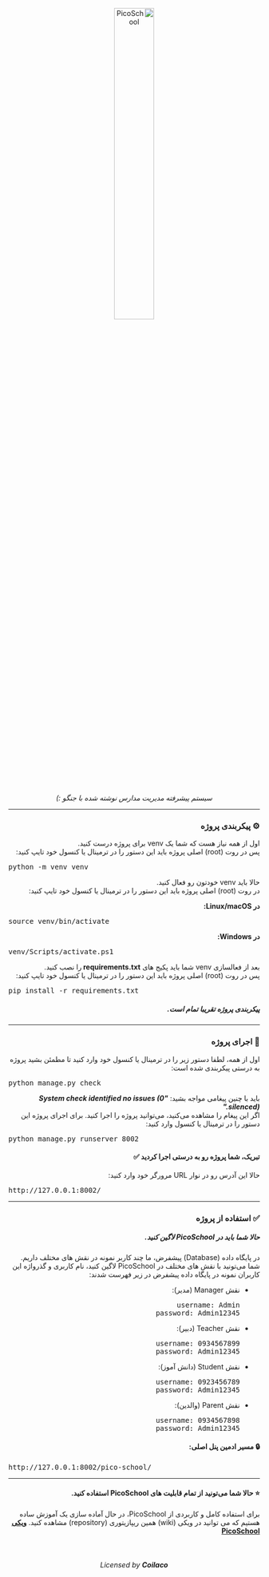 <div dir="rtl">

  <p align="center">
  
  <img src="https://drive.google.com/uc?id=1Lp6hXe_C-_f0uCYBmsPQ2T1y4BY0n32L&export=download" alt="PicoSchool" width="40%">
  
  <p align="center">
    <i>
    سیستم پیشرفته مدیریت مدارس نوشته شده با جنگو :)
    </i>
  </p>
  
  <hr>
</p>

<h3>
⚙️ پیکربندی پروژه
</h3>

<p>
اول از همه نیاز هست که شما یک venv برای پروژه درست کنید. <br>
پس در روت (root) اصلی پروژه باید این دستور را در ترمینال یا کنسول خود تایپ کنید: 
</p>

<div dir="ltr">
<pre>
python -m venv venv
</pre>
</div>

<p>
حالا باید venv خودتون رو فعال کنید. <br>
  در روت (root) اصلی پروژه باید این دستور را در ترمینال یا کنسول خود تایپ کنید: 
</p>
<b>
در Linux/macOS:
</b>
<div dir="ltr">
<pre>
source venv/bin/activate
</pre>
</div>
<b>
در Windows:
</b>

<div dir="ltr">
<pre>
venv/Scripts/activate.ps1
</pre>
</div>

<p>
  بعد از فعالسازی venv شما باید پکیج های <b> requirements.txt </b> را نصب کنید. <br> 
پس در روت (root) اصلی پروژه باید این دستور را در ترمینال یا کنسول خود تایپ کنید: 
</p>

<div dir="ltr">
<pre>
pip install -r requirements.txt
</pre>
</div>

<h5>
پیکربندی پروژه تقریبا تمام است.
</h5>

<hr>

<h3>
🏁 اجرای پروژه
</h3>
<p>
  اول از همه، لطفا دستور زیر را در ترمینال یا کنسول خود وارد کنید تا مطمئن بشید پروژه به درستی پیکربندی شده است:
</p>

<div dir="ltr">
<pre>
python manage.py check
</pre>
</div>

<p>
  باید با چنین پیغامی مواجه بشید:
  <strong>
    <i>
      "System check identified no issues (0 silenced)."
    </i>
  </strong>
  <br>
  اگر این پیغام را مشاهده می‌کنید، می‌توانید پروژه را اجرا کنید. برای اجرای پروژه این دستور را در ترمینال یا کنسول وارد کنید:
</p>

<div dir="ltr">
<pre>
python manage.py runserver 8002
</pre>
</div>

<h4>
  تبریک، شما پروژه رو به درستی اجرا کردید ✅ 
</h4>

<p>
  حالا این آدرس رو در نوار URL مرورگر خود وارد کنید:
</p>

<div dir="ltr">
<pre>
http://127.0.0.1:8002/
</pre>
</div>

<hr>
<h3>
✅ استفاده از پروژه
</h3>
<h5>
  حالا شما باید در PicoSchool لاگین کنید.
</h5>
<p>
  در پایگاه داده (Database) پیشفرض، ما چند کاربر نمونه در نقش های مختلف داریم. <br>
  شما می‌تونید با نقش های مختلف در PicoSchool لاگین کنید، نام کاربری و گذرواژه این کاربران نمونه در پایگاه داده پیشفرض در زیر فهرست شدند:  
</p>
<ul>
  <li>
    نقش Manager (مدیر):
    
<pre>
username: Admin
password: Admin12345
</pre>

  </li>
  <li>
   نقش Teacher (دبیر):
   
<pre>
username: 0934567899
password: Admin12345
</pre>

  </li>
  <li>
    نقش Student (دانش آموز):
    
<pre>
username: 0923456789
password: Admin12345
</pre>

  </li>
  <li>
   نقش Parent (والدین):
   
<pre>
username: 0934567898
password: Admin12345
</pre>

  </li>
</ul>

<h4>
🔒 مسیر ادمین پنل اصلی:
</h4>

<div dir="ltr">
<pre>
http://127.0.0.1:8002/pico-school/
</pre>
</div>

<hr>
<h4>
  ⭐️ حالا شما می‌تونید از تمام قابلیت های PicoSchool استفاده کنید.
</h4>

<p>
برای استفاده کامل و کاربردی از PicoSchool، در حال آماده سازی یک آموزش ساده هستیم که می توانید در ویکی (wiki) همین ریپازیتوری (repository) مشاهده کنید.
<b>
  <a href="https://github.com/AminAliH47/PicoSchool/wiki">ویکی PicoSchool</a>  
</b>
</p>

<br>
<h6 align="center">
  Licensed by <b>Coilaco</b>
</h6>

  
</div>
